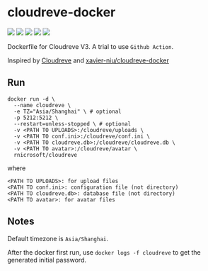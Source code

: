 # cloudreve-docker

![](https://img.shields.io/github/workflow/status/rnicrosoft-studio/cloudreve-docker/Build%20and%20push%20Docker%20images%20CI)
![](https://img.shields.io/badge/cloudreve-3-brightgreen)
![](https://img.shields.io/docker/image-size/rnicrosoft/cloudreve/latest)
![](https://img.shields.io/docker/pulls/rnicrosoft/cloudreve)
![](https://img.shields.io/badge/maintainer-rnicrosoft-blue)

Dockerfile for Cloudreve V3. A trial to use `Github Action`.

Inspired by [Cloudreve](https://github.com/cloudreve/Cloudreve/blob/master/Dockerfile) and [xavier-niu/cloudreve-docker](https://github.com/xavier-niu/cloudreve-docker)

## Run
```
docker run -d \
  --name cloudreve \
  -e TZ="Asia/Shanghai" \ # optional
  -p 5212:5212 \ 
  --restart=unless-stopped \ # optional
  -v <PATH TO UPLOADS>:/cloudreve/uploads \
  -v <PATH TO conf.ini>:/cloudreve/conf.ini \
  -v <PATH TO cloudreve.db>:/cloudreve/cloudreve.db \
  -v <PATH TO avatar>:/cloudreve/avatar \
  rnicrosoft/cloudreve
```

where
```
<PATH TO UPLOADS>: for upload files
<PATH TO conf.ini>: configuration file (not directory)
<PATH TO cloudreve.db>: database file (not directory)
<PATH TO avatar>: for avatar files
```

## Notes

Default timezone is `Asia/Shanghai`.
  
After the docker first run, use `docker logs -f cloudreve` to get the generated initial password.
